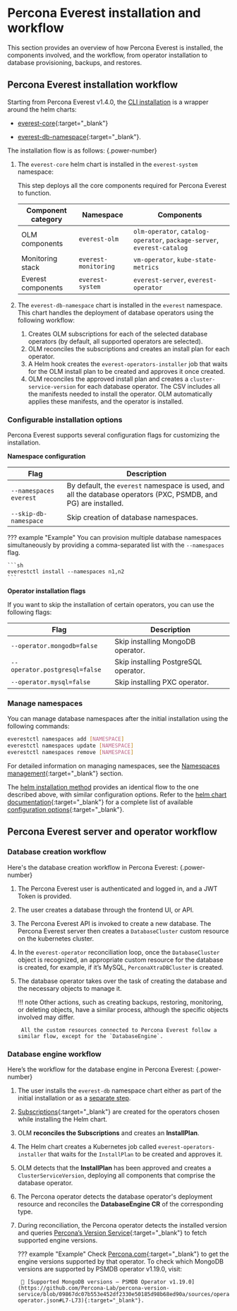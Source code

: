 # Percona Everest installation and workflow

This section provides an overview of how Percona Everest is installed, the components involved, and the workflow, from operator installation to database provisioning, backups, and restores.


## Percona Everest installation workflow

Starting from Percona Everest v1.4.0, the [CLI installation](../install/installEverest.md) is a wrapper around the helm charts:

- [everest-core](https://github.com/percona/percona-helm-charts/tree/main/charts/everest){:target="_blank"} 

- [everest-db-namespace](https://github.com/percona/percona-helm-charts/tree/main/charts/everest/charts/everest-db-namespace){:target="_blank"}. 

The installation flow is as follows:
{.power-number}

1. The `everest-core` helm chart is installed in the `everest-system` namespace:

    This step deploys all the core components required for Percona Everest to function.

    | Component category   | Namespace            | Components                                                  |
    |----------------------|----------------------|-------------------------------------------------------------|
    | OLM components       | `everest-olm`        | `olm-operator`, `catalog-operator`, `package-server`, `everest-catalog` |
    | Monitoring stack     | `everest-monitoring` | `vm-operator`, `kube-state-metrics`                         |
    | Everest components   | `everest-system`     | `everest-server`, `everest-operator`                        |


2. The `everest-db-namespace` chart is installed in the `everest` namespace. This chart handles the deployment of database operators using the following workflow:

    1. Creates OLM subscriptions for each of the selected database operators (by default, all supported operators are selected).
    2. OLM reconciles the subscriptions and creates an install plan for each operator.
    3. A Helm hook creates the `everest-operators-installer` job that waits for the OLM install plan to be created and approves it once created.
    4. OLM reconciles the approved install plan and creates a `cluster-service-version` for each database operator. The CSV includes all the manifests needed to install the operator. OLM automatically applies these manifests, and the operator is installed.


### Configurable installation options 

Percona Everest supports several configuration flags for customizing the installation.

**Namespace configuration**

| **Flag**                  | **Description**                                     |
| --------------------- | ----------------------------------------------- |
| `--namespaces everest`  | By default, the `everest` namespace is used, and all the database operators (PXC, PSMDB, and PG) are installed. |
| `--skip-db-namespace` | Skip creation of database namespaces.           |

??? example "Example"
    You can provision multiple database namespaces simultaneously by providing a comma-separated list with the `--namespaces` flag.

    ```sh
    everestctl install --namespaces n1,n2
    ```


**Operator installation flags**

If you want to skip the installation of certain operators, you can use the following flags:

| **Flag** | **Description**|
| --------------------------------- | ------------------------------------ |
| `--operator.mongodb=false`        | Skip installing MongoDB operator.    |
| `--operator.postgresql=false`     | Skip installing PostgreSQL operator. |
| `--operator.mysql=false`          | Skip installing PXC operator.        |

### Manage namespaces

You can manage database namespaces after the initial installation using the following commands:

```sh
everestctl namespaces add [NAMESPACE]
everestctl namespaces update [NAMESPACE]
everestctl namespaces remove [NAMESPACE]
```

For detailed information on managing namespaces, see the [Namespaces management](https://github.com/percona/percona-helm-charts/tree/main/charts/everest#4-deploy-additional-database-namespaces){:target="_blank"} section.

The [helm installation method](../install/install_everest_helm_charts.md) provides an identical flow to the one described above, with similar configuration options. Refer to the [helm chart documentation](https://github.com/percona/percona-helm-charts/tree/main/charts/everest){:target="_blank"} for a complete list of available [configuration options](https://github.com/percona/percona-helm-charts/tree/main/charts/everest#configuration){:target="_blank"}.

## Percona Everest server and operator workflow

### Database creation workflow

Here's the database creation workflow in Percona Everest:
{.power-number}

1. The Percona Everest user is authenticated and logged in, and a JWT Token is provided.
2. The user creates a database through the frontend UI, or APl.
3. The Percona Everest API is invoked to create a new database. The Percona Everest server then creates a `DatabaseCluster` custom resource on the kubernetes cluster.
4. In the `everest-operator` reconciliation loop, once the `DatabaseCluster` object is recognized, an appropriate custom resource for the database is created, for example, if it’s MySQL, `PerconaXtraDBCluster` is created.
5. The database operator takes over the task of creating the database and the necessary objects to manage it.


    !!! note
        Other actions, such as creating backups, restoring, monitoring, or deleting objects, have a similar process, although the specific objects involved may differ.

        All the custom resources connected to Percona Everest follow a similar flow, except for the `DatabaseEngine`.

### Database engine workflow

Here’s the workflow for the database engine in Percona Everest:
{.power-number}

1. The user installs the `everest-db` namespace chart either as part of the initial installation or as a [separate step](https://github.com/percona/percona-helm-charts/tree/main/charts/everest#4-deploy-additional-database-namespaces).
2. [Subscriptions](https://github.com/percona/percona-helm-charts/tree/main/charts/everest/charts/everest-db-namespace/templates){:target="_blank"} are created for the operators chosen while installing the Helm chart.
3. OLM **reconciles the Subscriptions** and creates an **InstallPlan**.
4. The Helm chart creates a Kubernetes job called `everest-operators-installer` that waits for the `InstallPlan` to be created and approves it.
5. OLM detects that the **InstallPlan** has been approved and creates a `ClusterServiceVersion`, deploying all components that comprise  the database operator.
6. The Percona operator detects the database operator's deployment resource and reconciles the **DatabaseEngine CR** of the corresponding type. 

7. During reconciliation, the Percona operator detects the installed version and queries [Percona’s Version Service](https://github.com/Percona-Lab/percona-version-service){:target="_blank"} to fetch supported engine versions.
 
    ??? example "Example"
        Check [Percona.com](https://docs.percona.com/){:target="_blank"} to get the engine versions supported by that operator. 
        To check which MongoDB versions are supported by PSMDB operator v1.19.0, visit:
        
        🔗 [Supported MongoDB versions – PSMDB Operator v1.19.0](https://github.com/Percona-Lab/percona-version-service/blob/09867dc07b553e452df2330e50185d98b68ed90a/sources/operator.1.19.0.psmdb-operator.json#L7-L73){:target="_blank"}.
